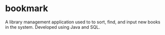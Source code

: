 # bookmark
A library management application used to to sort, find, and input new books in the system. Developed using Java and SQL.
